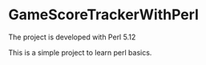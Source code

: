# GameScoreTrackerWithPerl
The project is developed with Perl 5.12

This is a simple project to learn perl basics.
